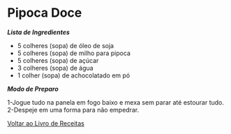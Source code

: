 # Pipoca Doce

_**Lista de Ingredientes**_

* 5 colheres (sopa) de óleo de soja
* 5 colheres (sopa) de milho para pipoca
* 5 colheres (sopa) de açúcar
* 3 colheres (sopa) de água
* 1 colher (sopa) de achocolatado em pó

_**Modo de Preparo**_

1-Jogue tudo na panela em fogo baixo e mexa sem parar até estourar tudo.
<br>
2-Despeje em uma forma para não empedrar.


[Voltar ao Livro de Receitas](https://github.com/ERC885555/livro-receitas)